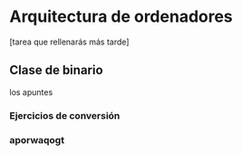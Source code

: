 # Arquitectura de ordenadores

[tarea que rellenarás más tarde]

## Clase de binario

los apuntes

### Ejercicios de conversión

### aporwaqogt
